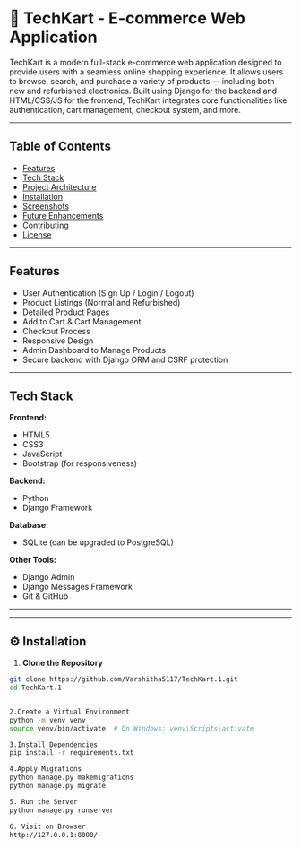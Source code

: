 # 🛒 TechKart - E-commerce Web Application

TechKart is a modern full-stack e-commerce web application designed to provide users with a seamless online shopping experience. It allows users to browse, search, and purchase a variety of products — including both new and refurbished electronics. Built using Django for the backend and HTML/CSS/JS for the frontend, TechKart integrates core functionalities like authentication, cart management, checkout system, and more.

---

## Table of Contents

- [Features](#features)
- [Tech Stack](#tech-stack)
- [Project Architecture](#project-architecture)
- [Installation](#installation)
- [Screenshots](#screenshots)
- [Future Enhancements](#future-enhancements)
- [Contributing](#contributing)
- [License](#license)

---

##  Features

- User Authentication (Sign Up / Login / Logout)
- Product Listings (Normal and Refurbished)
- Detailed Product Pages
- Add to Cart & Cart Management
- Checkout Process
- Responsive Design
- Admin Dashboard to Manage Products
- Secure backend with Django ORM and CSRF protection

---

##  Tech Stack

**Frontend:**
- HTML5
- CSS3
- JavaScript
- Bootstrap (for responsiveness)

**Backend:**
- Python
- Django Framework

**Database:**
- SQLite (can be upgraded to PostgreSQL)

**Other Tools:**
- Django Admin
- Django Messages Framework
- Git & GitHub

---


---

## ⚙️ Installation

1. **Clone the Repository**
```bash
git clone https://github.com/Varshitha5117/TechKart.1.git
cd TechKart.1


2.Create a Virtual Environment 
python -m venv venv
source venv/bin/activate  # On Windows: venv\Scripts\activate

3.Install Dependencies
pip install -r requirements.txt

4.Apply Migrations
python manage.py makemigrations
python manage.py migrate

5. Run the Server
python manage.py runserver

6. Visit on Browser
http://127.0.0.1:8000/










